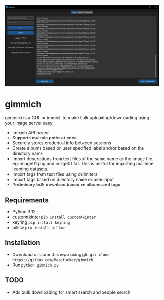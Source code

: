 ![gimmich](/gimmich.gif)

# gimmich

gimmich is a GUI for immich to make bulk uploading/downloading using your image server easy.

- Immich API based
- Supports multiple paths at once
- Securely stores credential info between sessions
- Create albums based on user specified label and/or based on the directory name
- Import descriptions from text files of the same name as the image file. eg: image01.png and image01.txt. This is
useful for importing machine learning datasets.
- Import tags from text files using delimiters
- Import tags based on directory name or user input
- Preliminary bulk download based on albums and tags


## Requirements

- Python 3.12
- customtkinter `pip install customtkinter`
- keyring `pip install keyring`
- pillow `pip install pillow`

## Installation

- Download or clone this repo using git. `git clone https://github.com/Meatfucker/gimmich`
- Run `python gimmich.py`

## TODO

- Add bulk downloading for smart search and people search
